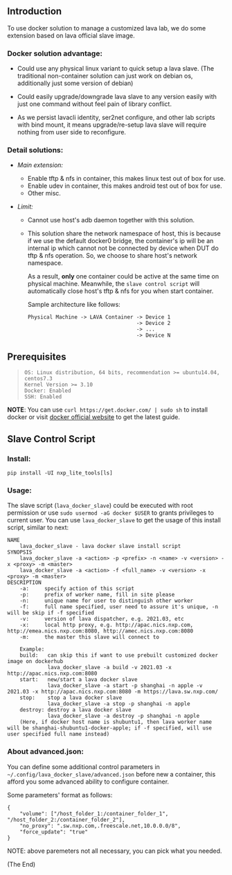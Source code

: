 ## Introduction

To use docker solution to manage a customized lava lab, we do some extension based on lava official slave image.

### Docker solution advantage:

* Could use any physical linux variant to quick setup a lava slave. (The traditional non-container solution can just work on debian os, additionally just some version of debian)

* Could easily upgrade/downgrade lava slave to any version easily with just one command without feel pain of library conflict.

* As we persist lavacli identity, ser2net configure, and other lab scripts with bind mount, it means upgrade/re-setup lava slave will require nothing from user side to reconfigure.

### Detail solutions:

* _Main extension:_

    * Enable tftp & nfs in container, this makes linux test out of box for use.
    * Enable udev in container, this makes android test out of box for use.
    * Other misc.

* _Limit:_
  * Cannot use host's adb daemon together with this solution.

  * This solution share the network namespace of host, this is because if we use the default docker0 bridge, the container's ip will be an internal ip which cannot not be connected by device when DUT do tftp & nfs operation. So, we choose to share host's network namespace.

    As a result, **only** one container could be active at the same time on physical machine. Meanwhile, the `slave control script` will automatically close host's tftp & nfs for you when start container.

    Sample architecture like follows:

        Physical Machine -> LAVA Container -> Device 1
                                           -> Device 2
                                           -> ...
                                           -> Device N

## Prerequisites

>     OS: Linux distribution, 64 bits, recommendation >= ubuntu14.04, centos7.3
>     Kernel Version >= 3.10
>     Docker: Enabled
>     SSH: Enabled

**NOTE**: You can use `curl https://get.docker.com/ | sudo sh` to install docker or visit [docker official website](https://docs.docker.com/install/linux/docker-ce/ubuntu/) to get the latest guide.

## Slave Control Script

### Install:

    pip install -UI nxp_lite_tools[ls]

### Usage:

The slave script (`lava_docker_slave`) could be executed with root permission or use `sudo usermod -aG docker $USER` to grants privileges to current user. You can use `lava_docker_slave` to get the usage of this install script, similar to next:

    NAME
        lava_docker_slave - lava docker slave install script
    SYNOPSIS
        lava_docker_slave -a <action> -p <prefix> -n <name> -v <version> -x <proxy> -m <master>
        lava_docker_slave -a <action> -f <full_name> -v <version> -x <proxy> -m <master>
    DESCRIPTION
        -a:     specify action of this script
        -p:     prefix of worker name, fill in site please
        -n:     unique name for user to distinguish other worker
        -f:     full name specified, user need to assure it's unique, -n will be skip if -f specified
        -v:     version of lava dispatcher, e.g. 2021.03, etc
        -x:     local http proxy, e.g. http://apac.nics.nxp.com, http://emea.nics.nxp.com:8080, http://amec.nics.nxp.com:8080
        -m:     the master this slave will connect to

        Example:
        build:   can skip this if want to use prebuilt customized docker image on dockerhub
                 lava_docker_slave -a build -v 2021.03 -x http://apac.nics.nxp.com:8080
        start:   new/start a lava docker slave
                 lava_docker_slave -a start -p shanghai -n apple -v 2021.03 -x http://apac.nics.nxp.com:8080 -m https://lava.sw.nxp.com/
        stop:    stop a lava docker slave
                 lava_docker_slave -a stop -p shanghai -n apple
        destroy: destroy a lava docker slave
                 lava_docker_slave -a destroy -p shanghai -n apple
        (Here, if docker host name is shubuntu1, then lava worker name will be shanghai-shubuntu1-docker-apple; if -f specified, will use user specified full name instead)

### About advanced.json:

You can define some additional control parameters in `~/.config/lava_docker_slave/advanced.json` before new a container, this afford you some advanced ability to configure container.

Some parameters' format as follows:

    {
        "volume": ["/host_folder_1:/container_folder_1", "/host_folder_2:/container_folder_2"],
        "no_proxy": ".sw.nxp.com,.freescale.net,10.0.0.0/8",
        "force_update": "true"
    }

NOTE: above paremeters not all necessary, you can pick what you needed.

(The End)
